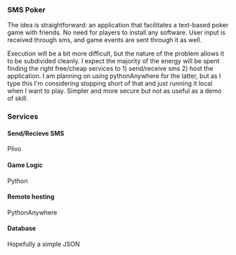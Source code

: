 ### SMS Poker
The idea is straightforward: an application that facilitates a text-based poker game with friends. No need for players to install any software. User input is received through sms, and game events are sent through it as well.

Execution will be a bit more difficult, but the nature of the problem allows it to be subdivided cleanly. I expect the majority of the energy will be spent finding the right free/cheap services to 1) send/receive sms 2) host the application. I am planning on using pythonAnywhere for the latter, but as I type this I'm considering stopping short of that and just running it local when I want to play. Simpler and more secure but not as useful as a demo of skill.

### Services
#### Send/Recieve SMS
Plivo
#### Game Logic
Python
#### Remote hosting
PythonAnywhere
#### Database
Hopefully a simple JSON